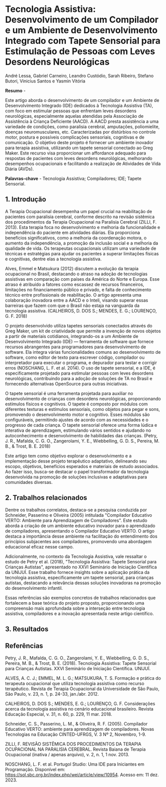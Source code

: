 # Tecnologia Assistiva: Desenvolvimento de um Compilador e um Ambiente de Desenvolvimento Integrado com Tapete Sensorial para Estimulação de Pessoas com Leves Desordens Neurológicas

André Lessa, Gabriel Carneiro, Leandro Custódio, Sarah Ribeiro, Stefano Butori, Vinicius Santos e Yasmin Vitória

**Resumo** - 

Este artigo aborda o desenvolvimento de um compilador e um Ambiente de Desenvolvimento Integrado (IDE) dedicados à Tecnologia Assistiva (TA), com foco em estimular pessoas que enfrentam leves desordens neurológicas, especialmente aquelas atendidas pela Associação de Assistência à Criança Deficiente (AACD). A AACD presta assistência a uma variedade de condições, como paralisia cerebral, amputações, poliomielite, doenças neuromusculares, etc. Caracterizadas por distúrbios no controle motor, postura e possíveis complicações sensoriais, cognitivas e de comunicação. O objetivo deste projeto é fornecer um ambiente inovador para terapia assistiva, utilizando um tapete sensorial conectado ao Greg Maker. Este recurso visa proporcionar um affordance adequado para respostas de pacientes com leves desordens neurológicas, melhorando desempenhos ocupacionais e facilitando a realização de Atividades de Vida Diária (AVDs).

**Palavras-chave** - Tecnologia Assistiva; Compiladores; IDE; Tapete Sensorial.

## 1. Introdução 

A Terapia Ocupacional desempenha um papel crucial na reabilitação de pacientes com paralisia cerebral, conforme descrito na revisão sistêmica dos procedimentos da Terapia Ocupacional na Paralisia Cerebral (ZILLI, F. 2013). Esta terapia foca no desenvolvimento e melhoria da funcionalidade e independência do paciente em atividades diárias. Ela proporciona benefícios significativos, como a melhoria da coordenação motora, o aumento da independência, a promoção da inclusão social e a melhoria da qualidade de vida. Os terapeutas ocupacionais utilizam uma variedade de técnicas e estratégias para ajudar os pacientes a superar limitações físicas e cognitivas, dentre elas a tecnologia assistiva.

Alves, Emmel e Matsukura (2012) discutem a evolução da terapia ocupacional no Brasil, destacando o atraso na adoção de tecnologias assistivas em comparação com países da América do Norte e Europa. Esse atraso é atribuído a fatores como escassez de recursos financeiros, limitações no financiamento público e privado, e falta de conhecimento técnico entre profissionais de reabilitação. O artigo apresenta uma colaboração inovadora entre a AACD e o Inteli, visando superar essas barreiras que fazem com que o Brasil não estaja na vanguarda da tecnologia assistiva. (CALHEIROS, D. DOS S.; MENDES, E. G.; LOURENÇO, G. F. 2018)

O projeto desenvolvido utiliza tapetes sensoriais conectados através do Greg Maker, um kit de criatividade que permite a invenção de novos objetos a partir de materiais cotidianos, integrando-os a um Ambiente de Desenvolvimento Integrado (IDE) — ferramenta de software que fornece recursos abrangentes para programadores para desenvolvimento de software. Ela integra várias funcionalidades comuns ao desenvolvimento de software, como editor de texto para escrever código, compilador ou interpretador para executar o programa, e depurador para testar e corrigir erros (NOSCHANG, L. F. et al. 2014). O uso de tapete sensorial, e a IDE, é especificamente projetado para estimular pessoas com leves desordens neurológicas, contribuindo para a adoção de soluções de TA no Brasil e fornecendo alternativas OpenSource para outras iniciativas. 

O tapete sensorial é uma ferramenta projetada para auxiliar no desenvolvimento de crianças com desordens neurológicas, proporcionando estímulos físicos e cognitivos. O tapete é composto por módulos com diferentes texturas e estímulos sensoriais, como objetos para pegar e sons, promovendo o desenvolvimento motor e cognitivo. Esses módulos são configuráveis, permitindo ajustes de acordo com as necessidades e o progresso de cada criança. O tapete sensorial oferece uma forma lúdica e interativa de aprendizagem, estimulando vários sentidos e ajudando no autoconhecimento e desenvolvimento de habilidades das crianças. (Petry, J. R., Mafalda, C. G. O., Zangerolami, Y. E., Wiebbelling, G. D. S., Pereira, M. B., & Trost, B. E. 2018)

Este artigo tem como objetivo explorar o desenvolvimento e a implementação desse projeto terapêutico adaptativo, delineando seu escopo, objetivos, benefícios esperados e materiais de estudo associados. Ao fazer isso, busca-se destacar o papel transformador da tecnologia desenvolvida na promoção de soluções inclusivas e adaptativas para comunidades diversas.

## 2. Trabalhos relacionados 

Dentre os trabalhos correlatos, destaca-se a pesquisa conduzida por Schneider, Passerino e Oliveira (2005) intitulada "Compilador Educativo VERTO: Ambiente para Aprendizagem de Compiladores". Este estudo aborda a criação de um ambiente educativo inovador para o aprendizado de compiladores, apresentando o Compilador Educativo VERTO. O artigo destaca a importância desse ambiente na facilitação do entendimento dos princípios subjacentes aos compiladores, promovendo uma abordagem educacional eficaz nesse campo.

Adicionalmente, no contexto da Tecnologia Assistiva, vale ressaltar o estudo de Petry et al. (2018), "Tecnologia Assistiva: Tapete Sensorial para Crianças Autistas", apresentado no XXVI Seminário de Iniciação Científica da UNIJUÍ. Esse trabalho fornece insights sobre a aplicação prática da tecnologia assistiva, especificamente um tapete sensorial, para crianças autistas, destacando a relevância dessas soluções inovadoras na promoção do desenvolvimento infantil.

Essas referências são exemplos concretos de trabalhos relacionados que fortalecem a base teórica do projeto proposto, proporcionando uma compreensão mais aprofundada sobre a interseção entre tecnologia assistiva, compiladores e a inovação apresentada neste artigo científico.
## 3. Resultados 

## Referências 
Petry, J. R., Mafalda, C. G. O., Zangerolami, Y. E., Wiebbelling, G. D. S., Pereira, M. B., & Trost, B. E. (2018). Tecnologia Assistiva: Tapete Sensorial para Crianças Autistas. XXVI Seminário de Iniciação Científica. UNIJUÍ.

ALVES, A. C. J.; EMMEL, M. L. G.; MATSUKURA, T. S. Formação e prática do terapeuta ocupacional que utiliza tecnologia assistiva como recurso terapêutico. Revista de Terapia Ocupacional da Universidade de São Paulo, São Paulo, v. 23, n. 1, p. 24-33, jan./abr. 2012.

CALHEIROS, D. DOS S.; MENDES, E. G.; LOURENÇO, G. F. Considerações acerca da tecnologia assistiva no cenário educacional brasileiro. Revista Educação Especial, v. 31, n. 60, p. 229, 11 mar. 2018.

‌Schneider, C. S., Passerino, L. M., & Oliveira, R. F. (2005). Compilador Educativo VERTO: ambiente para aprendizagem de compiladores. Novas Tecnologias na Educação CINTED-UFRGS, V. 3 Nº 2, Novembro, 1-9.

ZILLI, F. REVISÃO SISTÊMICA DOS PROCEDIMENTOS DA TERAPIA OCUPACIONAL NA PARALISIA CEREBRAL. Revista Baiana de Terapia Ocupacional (inativa / apenas arquivo), v. 2, n. 1, 1 nov. 2013.

NOSCHANG, L. F. et al. Portugol Studio: Uma IDE para Iniciantes em Programação. Disponível em: <https://sol.sbc.org.br/index.php/wei/article/view/10954>. Acesso em: 11 dez. 2023.